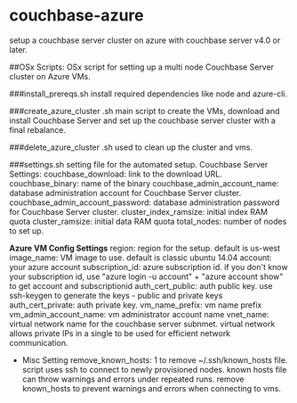 # couchbase-azure
setup a couchbase server cluster on azure with couchbase server v4.0 or later. 

##OSx Scripts: 
OSx script for setting up a multi node Couchbase Server cluster on Azure VMs.

###install_prereqs.sh
install required dependencies like node and azure-cli.

###create_azure_cluster .sh
main script to create the VMs, download and install Couchbase Server and set up the couchbase server cluster with a final rebalance.

###delete_azure_cluster .sh
used to clean up the cluster and vms.

###settings.sh
setting file for the automated setup.
Couchbase Server Settings:
    couchbase_download: link to the download URL.
    couchbase_binary: name of the binary
    couchbase_admin_account_name: database administration account for Couchbase Server cluster.
    couchbase_admin_account_password: database administration password for Couchbase Server cluster.
    cluster_index_ramsize: initial index RAM quota
    cluster_ramsize: initial data RAM quota
    total_nodes: number of nodes to set up.

**Azure VM Config Settings**
region: region for the setup. default is us-west
image_name: VM image to use. default is classic ubuntu 14.04
account: your azure account
subscription_id: azure subscription id. if you don't know your subscription id, use "azure login -u account" +  "azure account show" to get  account and subscriptionid 
auth_cert_public: auth public key. use ssh-keygen to generate the keys - public and private keys
auth_cert_private: auth private key. 
vm_name_prefix: vm name prefix
vm_admin_account_name: vm administrator account name
vnet_name: virtual network name for the couchbase server subnmet. virtual network allows private IPs in a single to be used for efficient network communication. 

- Misc Setting
remove_known_hosts: 1 to remove ~/.ssh/known_hosts file. script uses ssh to connect to newly provisioned nodes. known hosts file can throw warnings and errors under repeated runs. remove known_hosts to prevent warnings and errors when connecting to vms.
